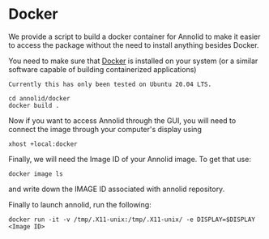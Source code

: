 # Docker

We provide a script to build a docker container for Annolid to make it easier to access the package without the need to install anything besides Docker.

You need to make sure that [Docker](https://docs.docker.com/engine/install/ubuntu/) is installed on your system (or a similar software capable of building containerized applications)


```{note}
Currently this has only been tested on Ubuntu 20.04 LTS.
```


```
cd annolid/docker
docker build .
```

Now if you want to access Annolid through the GUI, you will need to connect the image through your computer's display using

```
xhost +local:docker
```

Finally, we will need the Image ID of your Annolid image. To get that use: 

```
docker image ls
```

and write down the IMAGE ID associated with annolid repository. 

Finally to launch annolid, run the following:

```
docker run -it -v /tmp/.X11-unix:/tmp/.X11-unix/ -e DISPLAY=$DISPLAY <Image ID>
```
